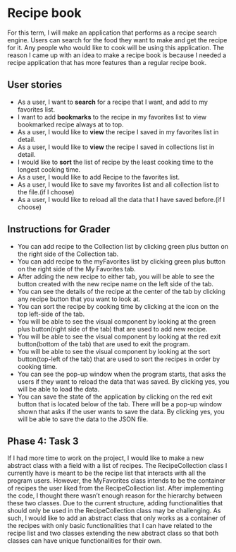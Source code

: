 
# Recipe book

For this term, I will make an application that performs as a recipe search engine. 
Users can search for the food they want to make and get the recipe for it.
Any people who would like to cook will be using this application.
The reason I came up with an idea to make a recipe book is because I needed
a recipe application that has more features than a regular recipe book.

## User stories

- As a user, I want to **search** for a recipe that I want, and add to my favorites list.
- I want to add **bookmarks** to the recipe in my favorites list to view bookmarked recipe always at to top.
- As a user, I would like to **view** the recipe I saved in my favorites list in detail.
- As a user, I would like to **view** the recipe I saved in collections list in detail.
- I would like to **sort** the list of recipe by the least cooking time to the longest cooking time.
- As a user, I would like to add Recipe to the favorites list.
- As a user, I would like to save my favorites list and all collection list to the file.(if I choose)
- As a user, I would like to reload all the data that I have saved before.(if I choose)

## Instructions for Grader

- You can add recipe to the Collection list by clicking green plus button on 
  the right side of the Collection tab.
- You can add recipe to the myFavorites list by clicking green plus button on 
  the right side of the My Favorites tab.
- After adding the new recipe to either tab, you will be able to see the button 
  created with the new recipe name on the left side of the tab.
- You can see the details of the recipe at the center of the tab by clicking any 
  recipe button that you want to look at.
- You can sort the recipe by cooking time by clicking at the icon on the top left-side of the tab.
- You will be able to see the visual component by looking at the green plus button(right side of the tab) 
  that are used to add new recipe.
- You will be able to see the visual component by looking at the red exit button(bottom of the tab) 
  that are used to exit the program. 
- You will be able to see the visual component by looking at the sort button(top-left of the tab)
  that are used to sort the recipes in order by cooking time.
- You can see the pop-up window when the program starts, that asks the users if they want to 
  reload the data that was saved. By clicking yes, you will be able to load the data.
- You can save the state of the application by clicking on the red exit button that 
  is located below of the tab. There will be a pop-up window shown that asks if the user wants 
  to save the data. By clicking yes, you will be able to save the data to the JSON file.

## Phase 4: Task 3

If I had more time to work on the project, I would like to make a new abstract class with a field
with a list of recipes. The RecipeCollection class I currently have is meant to be the recipe list
that interacts with all the program users. However, the MyFavorites class intends to be the container 
of recipes the user liked from the RecipeCollection list. After implementing the code, I thought there 
wasn’t enough reason for the hierarchy between these two classes. Due to the current structure, adding 
functionalities that should only be used in the RecipeCollection class may be challenging. As such, 
I would like to add an abstract class that only works as a container of the recipes with only basic 
functionalities that I can have related to the recipe list and two classes extending the new abstract 
class so that both classes can have unique functionalities for their own.
